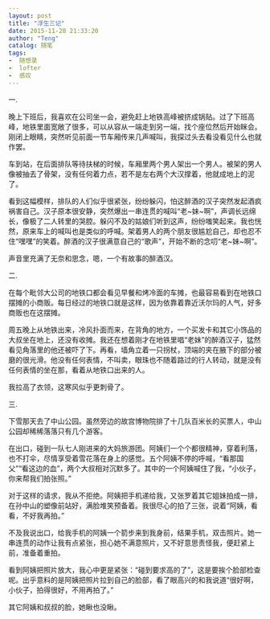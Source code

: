 ```yaml
---
layout: post
title: "浮生三记"
date: 2015-11-28 21:33:20
author: "Teng"
catalog: 随笔
tags:
-  随想录
-  lofter
-  感叹
---
```

一.

晚上下班后，我喜欢在公司坐一会，避免赶上地铁高峰被挤成锅贴。过了下班高峰，地铁里面宽敞了很多，可以从容从一端走到另一端，找个座位然后开始眯会。刚闭上眼睛，突然听见前面一节车厢传来几声喊叫，我探过头去看没看见什么也就作罢。

车到站，在后面排队等待扶梯的时候，车厢里两个男人架出一个男人。被架的男人像被抽去了骨架，没有任何着力点，若不是左右两个大汉撑着，他就成地上的泥了。

看到这幅模样，排队的人们似乎很紧张，纷纷躲闪，怕这醉酒的汉子突然发起酒疯祸害自己。汉子原本很安静，突然爆出一串连贯的喊叫“老~妹~啊”，声调长远绵长，像极了二人转里的哭腔。躲闪不及的姑娘们听到这声，纷纷嗤笑起来。我也恍然，原来车上的喊叫也是类似的呼喊。架着男人的两个朋友很尴尬自己，却也忍不住“嘿嘿”的笑着。醉酒的汉子很满意自己的“歌声”，开始不断的念叨“老~妹~啊”。

声音里充满了无奈和思念，嗯，一个有故事的醉酒汉。

二.

在每个毗邻大公司的地铁口都会看见早餐和烤冷面的车摊，也最容易看到在地铁口摆摊的小商贩。每日经过的地铁口就是这样，因为依靠着靠近沃尔玛的人气，好多商贩也在这摆摊。

周五晚上从地铁出来，冷风扑面而来，在背角的地方，一个买发卡和其它小饰品的大叔坐在地上，还没有收摊。我还在想着刚才在地铁里唱“老妹”的醉酒汉子，猛然看见角落里的他还被吓了下。再看，墙角立着一只拐杖，顶端的夹在腋下的部分被磨的很光滑。他没有任何表情，不叫卖，眼珠也不随着路过的行人转动，就是没有任何表情的坐在那，看着从地铁口出来的人。

我拉高了衣领，这寒风似乎更刺骨了。

三.

下雪那天去了中山公园。虽然旁边的故宫博物院排了十几队百米长的买票人，中山公园却稀稀落落只有几个游客。

在出口，碰到一队七人刚进来的大妈旅游团。阿姨们一个个都很精神，穿着利落，也不打伞，尽情享受着雪花落在身上的感觉。五个阿姨不停的呼喊，“看那国父”“看这边的血”，两个大叔相对沉默多了。其中的一个阿姨喊住了我，“小伙子，你来帮我们拍张照。”

对于这样的请求，我从不拒绝。阿姨把手机递给我，又张罗着其它姐妹拍成一排，在孙中山的塑像前站好，满脸堆笑预备着。我很尽心的拍了三张，说着“阿姨，看看，不好我再拍。”

不及我说出口，给我手机的阿姨一个箭步来到我身前，结果手机，双击照片。她一串连贯的动作让我有点紧张，担心她不满意照片，又不好意思责怪我，便赶紧上前，准备着重拍。

看到阿姨把照片放大，我心中更是紧张：“碰到要求高的了”，这是要挨个脸部检查呢。出乎意料的是阿姨把照片拉到自己的脸部，看了眼高兴的和我说道“很好啊，小伙子，拍得很好，不用再拍了。”

其它阿姨和叔叔的脸，她瞅也没瞅。
